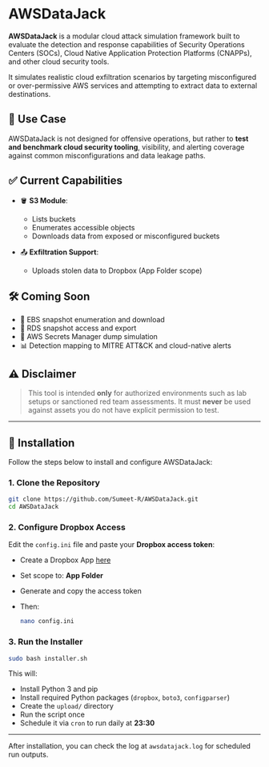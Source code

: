 # AWSDataJack

**AWSDataJack** is a modular cloud attack simulation framework built to evaluate the detection and response capabilities of Security Operations Centers (SOCs), Cloud Native Application Protection Platforms (CNAPPs), and other cloud security tools.

It simulates realistic cloud exfiltration scenarios by targeting misconfigured or over-permissive AWS services and attempting to extract data to external destinations.

## 🎯 Use Case

AWSDataJack is not designed for offensive operations, but rather to **test and benchmark cloud security tooling**, visibility, and alerting coverage against common misconfigurations and data leakage paths.

## ✅ Current Capabilities

* 🪣 **S3 Module**:

  * Lists buckets
  * Enumerates accessible objects
  * Downloads data from exposed or misconfigured buckets

* 📤 **Exfiltration Support**:

  * Uploads stolen data to Dropbox (App Folder scope)

## 🛠️ Coming Soon

* 💾 EBS snapshot enumeration and download
* 🐘 RDS snapshot access and export
* 🔐 AWS Secrets Manager dump simulation
* 📊 Detection mapping to MITRE ATT\&CK and cloud-native alerts

## ⚠️ Disclaimer

> This tool is intended **only** for authorized environments such as lab setups or sanctioned red team assessments. It must **never** be used against assets you do not have explicit permission to test.

---

## 🚀 Installation

Follow the steps below to install and configure AWSDataJack:

### 1. Clone the Repository

```bash
git clone https://github.com/Sumeet-R/AWSDataJack.git
cd AWSDataJack
```

### 2. Configure Dropbox Access

Edit the `config.ini` file and paste your **Dropbox access token**:

* Create a Dropbox App [here](https://www.dropbox.com/developers/apps)
* Set scope to: **App Folder**
* Generate and copy the access token
* Then:

  ```bash
  nano config.ini
  ```

### 3. Run the Installer

```bash
sudo bash installer.sh
```

This will:

* Install Python 3 and pip
* Install required Python packages (`dropbox`, `boto3`, `configparser`)
* Create the `upload/` directory
* Run the script once
* Schedule it via `cron` to run daily at **23:30**

---

After installation, you can check the log at `awsdatajack.log` for scheduled run outputs.

